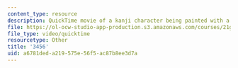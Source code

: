 ```yaml
---
content_type: resource
description: QuickTime movie of a kanji character being painted with a brush.
file: https://ol-ocw-studio-app-production.s3.amazonaws.com/courses/21g-504-japanese-iv-spring-2009/a6781deda219575e56f5ac87b8ee3d7a_3456.mov
file_type: video/quicktime
resourcetype: Other
title: '3456'
uid: a6781ded-a219-575e-56f5-ac87b8ee3d7a
---
```

